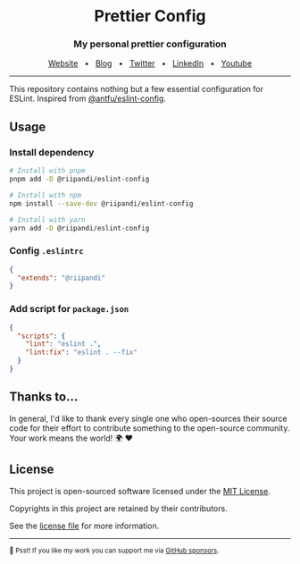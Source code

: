 <br/>
<div align="center">
  <h1>Prettier Config</h1>
  <h3 align="center">My personal prettier configuration</h3>
  <a href="https://ripandis.com">Website</a>
  <span>&nbsp;&nbsp;•&nbsp;&nbsp;</span>
  <a href="https://jurnalog.com">Blog</a>
  <span>&nbsp;&nbsp;•&nbsp;&nbsp;</span>
  <a href="https://twitter.com/riipandi">Twitter</a>
  <span>&nbsp;&nbsp;•&nbsp;&nbsp;</span>
  <a href="https://www.linkedin.com/in/aris-ripandi">LinkedIn</a>
  <span>&nbsp;&nbsp;•&nbsp;&nbsp;</span>
  <a href="https://www.youtube.com/@riipandi">Youtube</a>
</div>

---

This repository contains nothing but a few essential configuration for ESLint.
Inspired from [@antfu/eslint-config](https://github.com/antfu/eslint-config).

## Usage

### Install dependency

```sh
# Install with pnpm
pnpm add -D @riipandi/eslint-config

# Install with npm
npm install --save-dev @riipandi/eslint-config

# Install with yarn
yarn add -D @riipandi/eslint-config
```

### Config `.eslintrc`

```json
{
  "extends": "@riipandi"
}
```

### Add script for `package.json`

```json
{
  "scripts": {
    "lint": "eslint .",
    "lint:fix": "eslint . --fix"
  }
}
```

## Thanks to...

In general, I'd like to thank every single one who open-sources their source code for their effort to contribute
something to the open-source community. Your work means the world! 🌍 ❤️

## License

This project is open-sourced software licensed under the [MIT License][choosealicense].

Copyrights in this project are retained by their contributors.

See the [license file](./LICENSE) for more information.

[choosealicense]: https://choosealicense.com/licenses/mit/

---

<sub>🤫 Psst! If you like my work you can support me via [GitHub sponsors](https://github.com/sponsors/riipandi).
